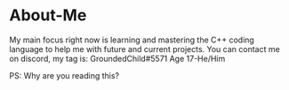 # About-Me
My main focus right now is learning and mastering the C++ coding language to help me with future and current projects.
You can contact me on discord, my tag is: GroundedChild#5571
Age 17-He/Him

PS: Why are you reading this?
